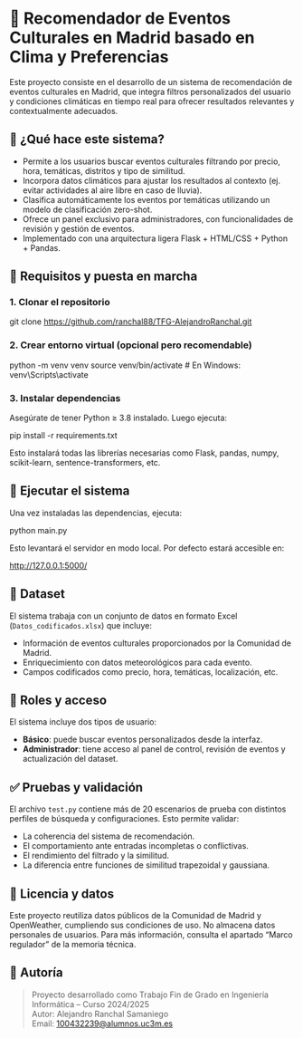 # 📍 Recomendador de Eventos Culturales en Madrid basado en Clima y Preferencias

Este proyecto consiste en el desarrollo de un sistema de recomendación de eventos culturales en Madrid, que integra filtros personalizados del usuario y condiciones climáticas en tiempo real para ofrecer resultados relevantes y contextualmente adecuados.

## 🧠 ¿Qué hace este sistema?

- Permite a los usuarios buscar eventos culturales filtrando por precio, hora, temáticas, distritos y tipo de similitud.
- Incorpora datos climáticos para ajustar los resultados al contexto (ej. evitar actividades al aire libre en caso de lluvia).
- Clasifica automáticamente los eventos por temáticas utilizando un modelo de clasificación zero-shot.
- Ofrece un panel exclusivo para administradores, con funcionalidades de revisión y gestión de eventos.
- Implementado con una arquitectura ligera Flask + HTML/CSS + Python + Pandas.

## 🚀 Requisitos y puesta en marcha

### 1. Clonar el repositorio


git clone https://github.com/ranchal88/TFG-AlejandroRanchal.git


### 2. Crear entorno virtual (opcional pero recomendable)


python -m venv venv
source venv/bin/activate   # En Windows: venv\Scripts\activate


### 3. Instalar dependencias

Asegúrate de tener Python ≥ 3.8 instalado. Luego ejecuta:


pip install -r requirements.txt

Esto instalará todas las librerías necesarias como Flask, pandas, numpy, scikit-learn, sentence-transformers, etc.

## 🧪 Ejecutar el sistema

Una vez instaladas las dependencias, ejecuta:


python main.py


Esto levantará el servidor en modo local. Por defecto estará accesible en:


http://127.0.0.1:5000/



## 📘 Dataset

El sistema trabaja con un conjunto de datos en formato Excel (`Datos_codificados.xlsx`) que incluye:
- Información de eventos culturales proporcionados por la Comunidad de Madrid.
- Enriquecimiento con datos meteorológicos para cada evento.
- Campos codificados como precio, hora, temáticas, localización, etc.



## 🔐 Roles y acceso

El sistema incluye dos tipos de usuario:
- **Básico**: puede buscar eventos personalizados desde la interfaz.
- **Administrador**: tiene acceso al panel de control, revisión de eventos y actualización del dataset.

## ✅ Pruebas y validación

El archivo `test.py` contiene más de 20 escenarios de prueba con distintos perfiles de búsqueda y configuraciones. Esto permite validar:

- La coherencia del sistema de recomendación.
- El comportamiento ante entradas incompletas o conflictivas.
- El rendimiento del filtrado y la similitud.
- La diferencia entre funciones de similitud trapezoidal y gaussiana.

## 📄 Licencia y datos

Este proyecto reutiliza datos públicos de la Comunidad de Madrid y OpenWeather, cumpliendo sus condiciones de uso. No almacena datos personales de usuarios. Para más información, consulta el apartado “Marco regulador” de la memoria técnica.

## 💼 Autoría

> Proyecto desarrollado como Trabajo Fin de Grado en Ingeniería Informática – Curso 2024/2025  
> Autor: Alejandro Ranchal Samaniego  
> Email: 100432239@alumnos.uc3m.es
